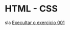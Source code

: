 # HTML - CSS
sla
<a href="https://victoradera.github.io/HTML---CSS/Exercicios/EX001/index.html"> Execultar o exercicio 001 </a>